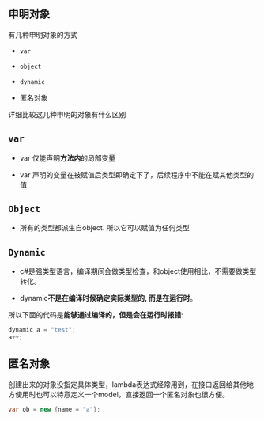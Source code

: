 ## 申明对象

有几种申明对象的方式

* ```var```

* ```object```

* ```dynamic```

* 匿名对象

详细比较这几种申明的对象有什么区别

## ```var```

* var 仅能声明**方法内**的局部变量

* var 声明的变量在被赋值后类型即确定下了，后续程序中不能在赋其他类型的值

 

## ```Object```

* 所有的类型都派生自object. 所以它可以赋值为任何类型

## ```Dynamic```

* c#是强类型语言，编译期间会做类型检查，和object使用相比，不需要做类型转化。

* dynamic**不是在编译时候确定实际类型的, 而是在运行时**。
 
所以下面的代码是**能够通过编译的，但是会在运行时报错**:

```c# 
dynamic a = "test";
a++;
```
 

## 匿名对象

创建出来的对象没指定具体类型，lambda表达式经常用到，在接口返回给其他地方使用时也可以特意定义一个model，直接返回一个匿名对象也很方便。

```c# 
var ob = new {name = "a"};
```
